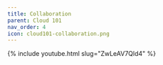 ```yaml
---
title: Collaboration
parent: Cloud 101
nav_order: 4
icon: cloud101-collaboration.png
---
```


{% include youtube.html slug="ZwLeAV7Qld4" %}
